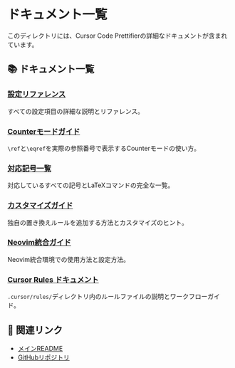 # ドキュメント一覧

このディレクトリには、Cursor Code Prettifierの詳細なドキュメントが含まれています。

## 📚 ドキュメント一覧

### [設定リファレンス](configuration.md)
すべての設定項目の詳細な説明とリファレンス。

### [Counterモードガイド](counter-mode.md)
`\ref`と`\eqref`を実際の参照番号で表示するCounterモードの使い方。

### [対応記号一覧](supported-symbols.md)
対応しているすべての記号とLaTeXコマンドの完全な一覧。

### [カスタマイズガイド](customization.md)
独自の置き換えルールを追加する方法とカスタマイズのヒント。

### [Neovim統合ガイド](neovim-integration.md)
Neovim統合環境での使用方法と設定方法。

### [Cursor Rules ドキュメント](rules.md)
`.cursor/rules/`ディレクトリ内のルールファイルの説明とワークフローガイド。

## 🔗 関連リンク

- [メインREADME](../README.md)
- [GitHubリポジトリ](https://github.com/RyukokuDX/cursor-code-prettifier)

